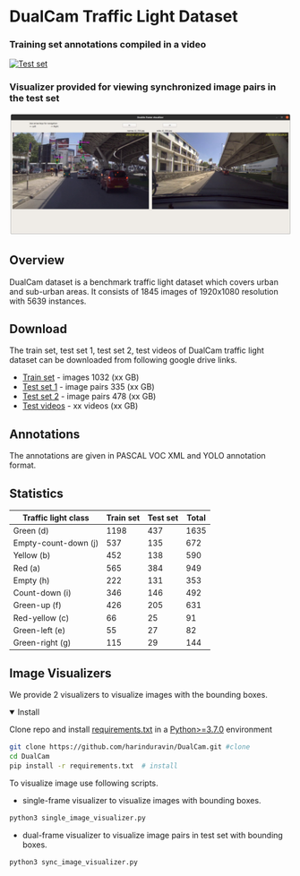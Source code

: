 # DualCam Traffic Light Dataset

### Training set annotations compiled in a video

[![Test set](https://img.youtube.com/vi/-MDhaj5U6ag/0.jpg)](https://www.youtube.com/watch?v=-MDhaj5U6ag)

### Visualizer provided for viewing synchronized image pairs in the test set

![Double frame visualizer](Images/sync_visualizer.jpg)

## Overview
DualCam dataset is a benchmark traffic light dataset which covers urban and sub-urban areas. It consists of 1845 images of 1920x1080 resolution with 5639 instances.

## Download
The train set, test set 1, test set 2, test videos of DualCam traffic light dataset can be downloaded from following google drive links.

* [Train set](https://github.com/harinduravin/DualCam)   - images 1032 (xx GB)
* [Test set 1](https://github.com/harinduravin/DualCam)  - image pairs 335 (xx GB)
* [Test set 2](https://github.com/harinduravin/DualCam)  - image pairs 478 (xx GB)
* [Test videos](https://github.com/harinduravin/DualCam) - xx videos (xx GB)

## Annotations
The annotations are given in  PASCAL VOC XML and YOLO annotation format.

## Statistics

| Traffic light class  | Train set | Test set | Total |
| -------------------- | --------- | -------- | ----- |
| Green (d)            | 1198      | 437      | 1635  |
| Empty-count-down (j) | 537       | 135      | 672   |
| Yellow (b)           | 452       | 138      | 590   |
| Red (a)              | 565       | 384      | 949   |
| Empty (h)            | 222       | 131      | 353   |
| Count-down (i)       | 346       | 146      | 492   |
| Green-up (f)         | 426       | 205      | 631   |
| Red-yellow (c)       | 66        | 25       | 91    |
| Green-left (e)       | 55        | 27       | 82    |
| Green-right (g)      | 115       | 29       | 144   |


## Image Visualizers
We provide 2 visualizers to visualize images with the bounding boxes.

<details open>
<summary>Install</summary>

Clone repo and install [requirements.txt](https://github.com/harinduravin/DualCam.git) in a [Python>=3.7.0](https://www.python.org/) environment

```bash
git clone https://github.com/harinduravin/DualCam.git #clone
cd DualCam
pip install -r requirements.txt  # install
```
</details>

To visualize image use following scripts.

* single-frame visualizer to visualize images with bounding boxes.

```bash
python3 single_image_visualizer.py
```

* dual-frame visualizer to visualize image pairs in test set with bounding boxes.

```bash
python3 sync_image_visualizer.py
```